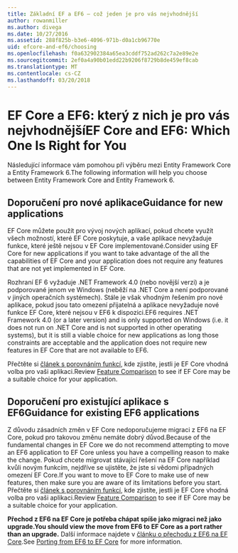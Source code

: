 ```yaml
---
title: Základní EF a EF6 – což jeden je pro vás nejvhodnější
author: rowanmiller
ms.author: divega
ms.date: 10/27/2016
ms.assetid: 288f825b-b3e6-4096-971b-d0a1cb96770e
uid: efcore-and-ef6/choosing
ms.openlocfilehash: f0a632902384a65ea3cddf752ad262c7a2e89e2e
ms.sourcegitcommit: 2ef0a4a90b01edd22b9206f8729b8de459ef8cab
ms.translationtype: MT
ms.contentlocale: cs-CZ
ms.lasthandoff: 03/20/2018
---
```

# <a name="ef-core-and-ef6-which-one-is-right-for-you"></a><span data-ttu-id="52e7f-102">EF Core a EF6: který z nich je pro vás nejvhodnější</span><span class="sxs-lookup"><span data-stu-id="52e7f-102">EF Core and EF6: Which One Is Right for You</span></span>

<span data-ttu-id="52e7f-103">Následující informace vám pomohou při výběru mezi Entity Framework Core a Entity Framework 6.</span><span class="sxs-lookup"><span data-stu-id="52e7f-103">The following information will help you choose between Entity Framework Core and Entity Framework 6.</span></span>

## <a name="guidance-for-new-applications"></a><span data-ttu-id="52e7f-104">Doporučení pro nové aplikace</span><span class="sxs-lookup"><span data-stu-id="52e7f-104">Guidance for new applications</span></span>

<span data-ttu-id="52e7f-105">EF Core můžete použít pro vývoj nových aplikací, pokud chcete využít všech možností, které EF Core poskytuje, a vaše aplikace nevyžaduje funkce, které ještě nejsou v EF Core implementované.</span><span class="sxs-lookup"><span data-stu-id="52e7f-105">Consider using EF Core for new applications if you want to take advantage of the all the capabilities of EF Core and your application does not require any features that are not yet implemented in EF Core.</span></span>

<span data-ttu-id="52e7f-106">Rozhraní EF 6 vyžaduje .NET Framework 4.0 (nebo novější verzi) a je podporované jenom ve Windows (neběží na .NET Core a není podporované v jiných operačních systémech). Stále je však vhodným řešením pro nové aplikace, pokud jsou tato omezení přijatelná a aplikace nevyžaduje nové funkce EF Core, které nejsou v EF6 k dispozici.</span><span class="sxs-lookup"><span data-stu-id="52e7f-106">EF6 requires .NET Framework 4.0 (or a later version) and is only supported on Windows (i.e. it does not run on .NET Core and is not supported in other operating systems), but it is still a viable choice for new applications as long those constraints are acceptable and the application does not require new features in EF Core that are not available to EF6.</span></span>

<span data-ttu-id="52e7f-107">Přečtěte si [článek s porovnáním funkcí](features.md), kde zjistíte, jestli je EF Core vhodná volba pro vaši aplikaci.</span><span class="sxs-lookup"><span data-stu-id="52e7f-107">Review [Feature Comparison](features.md) to see if EF Core may be a suitable choice for your application.</span></span>

## <a name="guidance-for-existing-ef6-applications"></a><span data-ttu-id="52e7f-108">Doporučení pro existující aplikace s EF6</span><span class="sxs-lookup"><span data-stu-id="52e7f-108">Guidance for existing EF6 applications</span></span>

<span data-ttu-id="52e7f-109">Z důvodu zásadních změn v EF Core nedoporučujeme migraci z EF6 na EF Core, pokud pro takovou změnu nemáte dobrý důvod.</span><span class="sxs-lookup"><span data-stu-id="52e7f-109">Because of the fundamental changes in EF Core we do not recommend attempting to move an EF6 application to EF Core unless you have a compelling reason to make the change.</span></span> <span data-ttu-id="52e7f-110">Pokud chcete migrovat stávající řešení na EF Core například kvůli novým funkcím, nejdříve se ujistěte, že jste si vědomi případných omezení EF Core.</span><span class="sxs-lookup"><span data-stu-id="52e7f-110">If you want to move to EF Core to make use of new features, then make sure you are aware of its limitations before you start.</span></span> <span data-ttu-id="52e7f-111">Přečtěte si [článek s porovnáním funkcí](features.md), kde zjistíte, jestli je EF Core vhodná volba pro vaši aplikaci.</span><span class="sxs-lookup"><span data-stu-id="52e7f-111">Review [Feature Comparison](features.md) to see if EF Core may be a suitable choice for your application.</span></span>

<span data-ttu-id="52e7f-112">**Přechod z EF6 na EF Core je potřeba chápat spíše jako migraci než jako upgrade.**</span><span class="sxs-lookup"><span data-stu-id="52e7f-112">**You should view the move from EF6 to EF Core as a port rather than an upgrade.**</span></span> <span data-ttu-id="52e7f-113">Další informace najdete v [článku o přechodu z EF6 na EF Core](porting/index.md).</span><span class="sxs-lookup"><span data-stu-id="52e7f-113">See [Porting from EF6 to EF Core](porting/index.md) for more information.</span></span>
